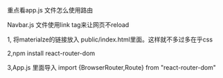 

重点看app.js 文件怎么使用路由

Navbar.js 文件使用link tag来让网页不reload


1, 将materialze的链接放入 public/index.html里面。这样就不多过多在乎css

<link rel="stylesheet" href="https://cdnjs.cloudflare.com/ajax/libs/materialize/1.0.0/css/materialize.min.css">



2,npm install react-router-dom


3,App.js 里面导入 import {BrowserRouter,Route} from "react-router-dom"
